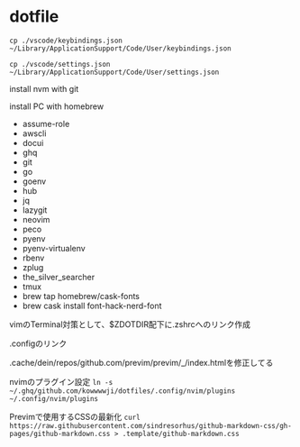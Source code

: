 # dotfile

`cp ./vscode/keybindings.json ~/Library/ApplicationSupport/Code/User/keybindings.json`

`cp ./vscode/settings.json ~/Library/ApplicationSupport/Code/User/settings.json`

install nvm with git  

install PC with homebrew  
  - assume-role
  - awscli
  - docui
  - ghq
  - git
  - go
  - goenv
  - hub
  - jq
  - lazygit
  - neovim
  - peco
  - pyenv
  - pyenv-virtualenv
  - rbenv
  - zplug
  - the_silver_searcher
  - tmux
  - brew tap homebrew/cask-fonts
  - brew cask install font-hack-nerd-font

vimのTerminal対策として、$ZDOTDIR配下に.zshrcへのリンク作成

.configのリンク

.cache/dein/repos/github.com/previm/previm/_/index.htmlを修正してる

nvimのプラグイン設定
`ln -s ~/.ghq/github.com/kowwwwji/dotfiles/.config/nvim/plugins ~/.config/nvim/plugins`

Previmで使用するCSSの最新化
`curl https://raw.githubusercontent.com/sindresorhus/github-markdown-css/gh-pages/github-markdown.css > .template/github-markdown.css`
